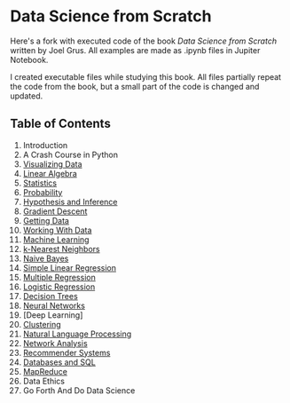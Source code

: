 Data Science from Scratch
=========================

Here's a fork with executed code of the book _Data Science from Scratch_ written by Joel Grus.
All examples are made as .ipynb files in Jupiter Notebook.

I created executable files while studying this book. All files partially repeat the code from the book, but a small part of the code is changed and updated.


## Table of Contents

1. Introduction
2. A Crash Course in Python
3. [Visualizing Data](https://github.com/MarkVoitov/data-science-from-scratch/blob/master/ipynb/visualizing_data.ipynb)
4. [Linear Algebra](https://github.com/joelgrus/data-science-from-scratch/blob/master/scratch/linear_algebra.py)
5. [Statistics](https://github.com/joelgrus/data-science-from-scratch/blob/master/scratch/statistics.py)
6. [Probability](https://github.com/joelgrus/data-science-from-scratch/blob/master/scratch/probability.py)
7. [Hypothesis and Inference](https://github.com/joelgrus/data-science-from-scratch/blob/master/scratch/inference.py)
8. [Gradient Descent](https://github.com/joelgrus/data-science-from-scratch/blob/master/scratch/gradient_descent.py)
9. [Getting Data](https://github.com/joelgrus/data-science-from-scratch/blob/master/scratch/getting_data.py)
10. [Working With Data](https://github.com/joelgrus/data-science-from-scratch/blob/master/scratch/working_with_data.py)
11. [Machine Learning](https://github.com/joelgrus/data-science-from-scratch/blob/master/scratch/machine_learning.py)
12. [k-Nearest Neighbors](https://github.com/joelgrus/data-science-from-scratch/blob/master/scratch/nearest_neighbors.py)
13. [Naive Bayes](https://github.com/joelgrus/data-science-from-scratch/blob/master/scratch/naive_bayes.py)
14. [Simple Linear Regression](https://github.com/joelgrus/data-science-from-scratch/blob/master/scratch/simple_linear_regression.py)
15. [Multiple Regression](https://github.com/joelgrus/data-science-from-scratch/blob/master/scratch/multiple_regression.py)
16. [Logistic Regression](https://github.com/joelgrus/data-science-from-scratch/blob/master/scratch/logistic_regression.py)
17. [Decision Trees](https://github.com/joelgrus/data-science-from-scratch/blob/master/scratch/decision_trees.py)
18. [Neural Networks](https://github.com/joelgrus/data-science-from-scratch/blob/master/scratch/neural_networks.py)
19. [Deep Learning]
20. [Clustering](https://github.com/joelgrus/data-science-from-scratch/blob/master/scratch/clustering.py)
21. [Natural Language Processing](https://github.com/joelgrus/data-science-from-scratch/blob/master/scratch/nlp.py)
22. [Network Analysis](https://github.com/joelgrus/data-science-from-scratch/blob/master/scratch/network_analysis.py)
23. [Recommender Systems](https://github.com/joelgrus/data-science-from-scratch/blob/master/scratch/recommender_systems.py)
24. [Databases and SQL](https://github.com/joelgrus/data-science-from-scratch/blob/master/scratch/databases.py)
25. [MapReduce](https://github.com/joelgrus/data-science-from-scratch/blob/master/scratch/mapreduce.py)
26. Data Ethics
27. Go Forth And Do Data Science
